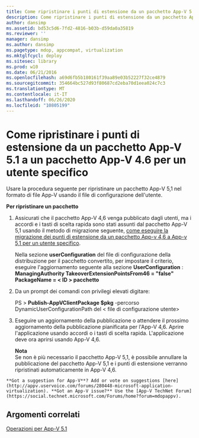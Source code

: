 ```yaml
---
title: Come ripristinare i punti di estensione da un pacchetto App-V 5.1 a un pacchetto App-V 4.6 per un utente specifico
description: Come ripristinare i punti di estensione da un pacchetto App-V 5.1 a un pacchetto App-V 4.6 per un utente specifico
author: dansimp
ms.assetid: bd53c5d6-7fd2-4816-b03b-d59da0a35819
ms.reviewer: ''
manager: dansimp
ms.author: dansimp
ms.pagetype: mdop, appcompat, virtualization
ms.mktglfcycl: deploy
ms.sitesec: library
ms.prod: w10
ms.date: 06/21/2016
ms.openlocfilehash: a69d6fb5b180161f39aa89e03b52227f32ce4879
ms.sourcegitcommit: 354664bc527d93f80687cd2eba70d1eea024c7c3
ms.translationtype: MT
ms.contentlocale: it-IT
ms.lasthandoff: 06/26/2020
ms.locfileid: "10805199"
---
```

# Come ripristinare i punti di estensione da un pacchetto App-V 5.1 a un pacchetto App-V 4.6 per un utente specifico


Usare la procedura seguente per ripristinare un pacchetto App-V 5,1 nel formato di file App-V usando il file di configurazione dell'utente.

**Per ripristinare un pacchetto**

1.  Assicurati che il pacchetto App-V 4,6 venga pubblicato dagli utenti, ma i accordi e i tasti di scelta rapida sono stati assunti dal pacchetto App-V 5,1 usando il metodo di migrazione seguente, [come eseguire la migrazione dei punti di estensione da un pacchetto App-v 4,6 a App-v 5,1 per un utente specifico](how-to-migrate-extension-points-from-an-app-v-46-package-to-app-v-51-for-a-specific-user.md).

    Nella sezione **userConfiguration** del file di configurazione della distribuzione per il pacchetto convertito, per impostare il criterio, eseguire l'aggiornamento seguente alla sezione **UserConfiguration** : **ManagingAuthority TakeoverExtensionPointsFrom46 = "false" PackageName = &lt; ID &gt; pacchetto**

2.  Da un prompt dei comandi con privilegi elevati digitare:

    PS &gt; **Publish-AppVClientPackage $pkg** -percorso DynamicUserConfigurationPath del &lt; file di configurazione utente&gt;

3.  Eseguire un aggiornamento della pubblicazione o attendere il prossimo aggiornamento della pubblicazione pianificata per l'App-V 4,6. Aprire l'applicazione usando accordi o i tasti di scelta rapida. L'applicazione deve ora aprirsi usando App-V 4,6.

    **Nota**  
    Se non è più necessario il pacchetto App-V 5,1, è possibile annullare la pubblicazione del pacchetto App-V 5,1 e i punti di estensione verranno ripristinati automaticamente in App-V 4,6.



~~~
**Got a suggestion for App-V**? Add or vote on suggestions [here](http://appv.uservoice.com/forums/280448-microsoft-application-virtualization). **Got an App-V issue?** Use the [App-V TechNet Forum](https://social.technet.microsoft.com/Forums/home?forum=mdopappv).
~~~

## Argomenti correlati


[Operazioni per App-V 5.1](operations-for-app-v-51.md)










